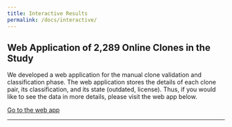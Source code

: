 ```yaml
---
title: Interactive Results
permalink: /docs/interactive/
---
```


## Web Application of 2,289 Online Clones in the Study

We developed a web application for the manual clone validation and classification phase.
The web application stores the details of each clone pair, its classification, and its
state (outdated, license). Thus, if you would like to see the data in more details, please
visit the web app below.

<a href="http://cloverflow-exqs.firebaseapp.com/" class="btn btn-primary btn-lg">Go to the web app</a>

***
